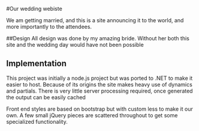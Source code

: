 #Our wedding webiste

We am getting married, and this is a site announcing it to the world, and more importantly to the attendees.

##Design
All design was done by my amazing bride. Without her both this site and the wedding day would have not been possible

## Implementation
This project was initially a node.js project but was ported to .NET to make it easier to host. Because of its origins the site makes heavy use of dynamics and partials. There is very little server processing required, once generated the output can be easily cached

Front end styles are based on bootstrap but with custom less to make it our own. A few small jQuery pieces are scattered throughout to get some specialized functionality.
